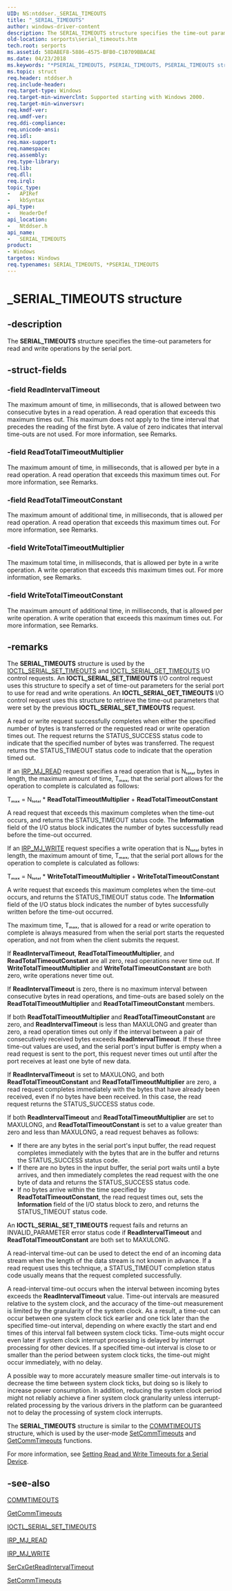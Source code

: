 ```yaml
---
UID: NS:ntddser._SERIAL_TIMEOUTS
title: "_SERIAL_TIMEOUTS"
author: windows-driver-content
description: The SERIAL_TIMEOUTS structure specifies the time-out parameters for read and write operations by the serial port.
old-location: serports\serial_timeouts.htm
tech.root: serports
ms.assetid: 58DABEF8-5886-4575-BFB0-C10709BBACAE
ms.date: 04/23/2018
ms.keywords: "*PSERIAL_TIMEOUTS, PSERIAL_TIMEOUTS, PSERIAL_TIMEOUTS structure pointer [Serial Ports], SERIAL_TIMEOUTS, SERIAL_TIMEOUTS structure [Serial Ports], _SERIAL_TIMEOUTS, ntddser/PSERIAL_TIMEOUTS, ntddser/SERIAL_TIMEOUTS, serports.serial_timeouts"
ms.topic: struct
req.header: ntddser.h
req.include-header: 
req.target-type: Windows
req.target-min-winverclnt: Supported starting with Windows 2000.
req.target-min-winversvr: 
req.kmdf-ver: 
req.umdf-ver: 
req.ddi-compliance: 
req.unicode-ansi: 
req.idl: 
req.max-support: 
req.namespace: 
req.assembly: 
req.type-library: 
req.lib: 
req.dll: 
req.irql: 
topic_type:
-	APIRef
-	kbSyntax
api_type:
-	HeaderDef
api_location:
-	Ntddser.h
api_name:
-	SERIAL_TIMEOUTS
product:
- Windows
targetos: Windows
req.typenames: SERIAL_TIMEOUTS, *PSERIAL_TIMEOUTS
---
```


# _SERIAL_TIMEOUTS structure


## -description


The <b>SERIAL_TIMEOUTS</b> structure specifies the time-out parameters for read and write operations by the serial port.


## -struct-fields




### -field ReadIntervalTimeout

The maximum amount of time, in milliseconds, that is allowed between two consecutive bytes in a read operation. A read operation that exceeds this maximum times out. This maximum does not apply to the time interval that precedes the reading of the first byte. A value of zero indicates that interval time-outs are not used. For more information, see Remarks.


### -field ReadTotalTimeoutMultiplier

The maximum amount of time, in milliseconds, that is allowed per byte in a read operation. A read operation that exceeds this maximum times out. For more information, see Remarks.


### -field ReadTotalTimeoutConstant

The maximum amount of additional time, in milliseconds, that is allowed per read operation. A read operation that exceeds this maximum times out. For more information, see Remarks.


### -field WriteTotalTimeoutMultiplier

The maximum total time, in milliseconds, that is allowed per byte in a write operation. A write operation that exceeds this maximum times out. For more information, see Remarks.


### -field WriteTotalTimeoutConstant

The maximum amount of additional time, in milliseconds, that is allowed per write operation. A write operation that exceeds this maximum times out. For more information, see Remarks.


## -remarks



The <b>SERIAL_TIMEOUTS</b> structure is used by the <a href="https://msdn.microsoft.com/library/windows/hardware/ff544126">IOCTL_SERIAL_SET_TIMEOUTS</a> and <a href="https://msdn.microsoft.com/library/windows/hardware/ff544120">IOCTL_SERIAL_GET_TIMEOUTS</a> I/O control requests. An <b>IOCTL_SERIAL_SET_TIMEOUTS</b> I/O control request uses this structure to specify a set of time-out parameters for the serial port to use for read and write operations. An <b>IOCTL_SERIAL_GET_TIMEOUTS</b> I/O control request uses this structure to retrieve the time-out parameters that were set by the previous <b>IOCTL_SERIAL_SET_TIMEOUTS</b> request.

A read or write request successfully completes when either the specified number of bytes is transferred or the requested read or write operation times out. The request returns the STATUS_SUCCESS status code to indicate that the specified number of bytes was transferred. The request returns the STATUS_TIMEOUT status code to indicate that the operation timed out.

If an <a href="https://msdn.microsoft.com/library/windows/hardware/ff549327">IRP_MJ_READ</a> request specifies a read operation that is Nₜₒₜₐₗ bytes in length, the maximum amount of time, Tₘₐₓ, that the serial port allows for the operation to complete is calculated as follows:

Tₘₐₓ = Nₜₒₜₐₗ * <b>ReadTotalTimeoutMultiplier</b> + <b>ReadTotalTimeoutConstant</b>

A read request that exceeds this maximum completes when the time-out occurs, and returns the STATUS_TIMEOUT status code. The <b>Information</b> field of the I/O status block indicates the number of bytes successfully read before the time-out occurred.

If an <a href="https://msdn.microsoft.com/library/windows/hardware/ff550819">IRP_MJ_WRITE</a> request specifies a write operation that is Nₜₒₜₐₗ bytes in length, the maximum amount of time, Tₘₐₓ, that the serial port allows for the operation to complete is calculated as follows:

Tₘₐₓ = Nₜₒₜₐₗ * <b>WriteTotalTimeoutMultiplier</b> + <b>WriteTotalTimeoutConstant</b>

A write request that exceeds this maximum completes when the time-out occurs, and returns the STATUS_TIMEOUT status code. The <b>Information</b> field of the I/O status block indicates the number of bytes successfully written before the time-out occurred.

The maximum time, Tₘₐₓ, that is allowed for a read or write operation to complete is always measured from when the serial port starts the requested operation, and not from when the client submits the request.

If <b>ReadIntervalTimeout</b>, <b>ReadTotalTimeoutMultiplier</b>, and <b>ReadTotalTimeoutConstant</b> are all zero, read operations never time out. If <b>WriteTotalTimeoutMultiplier</b> and <b>WriteTotalTimeoutConstant</b> are both zero, write operations never time out.

If <b>ReadIntervalTimeout</b> is zero, there is no maximum interval between consecutive bytes in read operations, and time-outs are based solely on the <b>ReadTotalTimeoutMultiplier</b> and <b>ReadTotalTimeoutConstant</b> members.

If both <b>ReadTotalTimeoutMultiplier</b> and <b>ReadTotalTimeoutConstant</b> are zero, and <b>ReadIntervalTimeout</b> is less than MAXULONG and greater than zero, a read operation times out only if the interval between a pair of consecutively received bytes exceeds <b>ReadIntervalTimeout</b>. If these three time-out values are used, and the serial port's input buffer is empty when a read request is sent to the port, this request never times out until after the port receives at least one byte of new data.

If <b>ReadIntervalTimeout</b> is set to MAXULONG, and both <b>ReadTotalTimeoutConstant</b> and <b>ReadTotalTimeoutMultiplier</b> are zero, a read request completes immediately with the bytes that have already been received, even if no bytes have been received. In this case, the read request returns the STATUS_SUCCESS status code.

If both <b>ReadIntervalTimeout</b> and <b>ReadTotalTimeoutMultiplier</b> are set to MAXULONG, and <b>ReadTotalTimeoutConstant</b> is set to a value greater than zero and less than MAXULONG, a read request behaves as follows:

<ul>
<li>
If there are any bytes in the serial port's input buffer, the read request completes immediately with the bytes that are in the buffer and returns the STATUS_SUCCESS status code.

</li>
<li>
If there are no bytes in the input buffer, the serial port waits until a byte arrives, and then immediately completes the read request with the one byte of data and returns the STATUS_SUCCESS status code.

</li>
<li>
If no bytes arrive within the time specified by <b>ReadTotalTimeoutConstant</b>, the read request times out, sets the <b>Information</b> field of the I/O status block to zero,  and returns the STATUS_TIMEOUT status code.

</li>
</ul>
An <b>IOCTL_SERIAL_SET_TIMEOUTS</b> request fails and returns an INVALID_PARAMETER error status code if <b>ReadIntervalTimeout</b> and <b>ReadTotalTimeoutConstant</b> are both set to MAXULONG.

A read-interval time-out can be used to detect the end of an incoming data stream when the length of the data stream is not known in advance. If a read request uses this technique, a STATUS_TIMEOUT completion status code usually means that the request completed successfully.

A read-interval time-out occurs when the interval between incoming bytes exceeds the <b>ReadIntervalTimeout</b> value. Time-out intervals are measured relative to the system clock, and the accuracy of the time-out measurement is limited by the granularity of the system clock. As a result, a time-out can occur between one system clock tick earlier and one tick later than the specified time-out interval, depending on where exactly the start and end times of this interval fall between system clock ticks. Time-outs might occur even later if system clock interrupt processing is delayed by interrupt processing for other devices. If a specified time-out interval is close to or smaller than the period between system clock ticks, the time-out might occur immediately, with no delay.

A possible way to more accurately measure smaller time-out intervals is to decrease the time between system clock ticks, but doing so is likely to increase power consumption. In addition, reducing the system clock period might not reliably achieve a finer system clock granularity unless interrupt-related processing by the various drivers in the platform can be guaranteed not to delay the processing of system clock interrupts.

The <b>SERIAL_TIMEOUTS</b> structure is similar to the <a href="https://msdn.microsoft.com/259aa110-b2c3-4583-a3f9-805a42025a81">COMMTIMEOUTS</a> structure, which is used by the user-mode <a href="https://msdn.microsoft.com/71aa6ab3-d56c-43bc-9932-5b4e61fc4b30">SetCommTimeouts</a> and <a href="https://msdn.microsoft.com/a5375b2e-0992-4e47-a20f-8a793addeef6">GetCommTimeouts</a> functions.

For more information, see <a href="https://msdn.microsoft.com/library/windows/hardware/ff547486">Setting Read and Write Timeouts for a Serial Device</a>.




## -see-also




<a href="https://msdn.microsoft.com/259aa110-b2c3-4583-a3f9-805a42025a81">COMMTIMEOUTS</a>



<a href="https://msdn.microsoft.com/a5375b2e-0992-4e47-a20f-8a793addeef6">GetCommTimeouts</a>



<a href="https://msdn.microsoft.com/library/windows/hardware/ff544126">IOCTL_SERIAL_SET_TIMEOUTS</a>



<a href="https://msdn.microsoft.com/library/windows/hardware/ff549327">IRP_MJ_READ</a>



<a href="https://msdn.microsoft.com/library/windows/hardware/ff550819">IRP_MJ_WRITE</a>



<a href="https://msdn.microsoft.com/library/windows/hardware/hh406702">SerCxGetReadIntervalTimeout</a>



<a href="https://msdn.microsoft.com/71aa6ab3-d56c-43bc-9932-5b4e61fc4b30">SetCommTimeouts</a>
 

 

